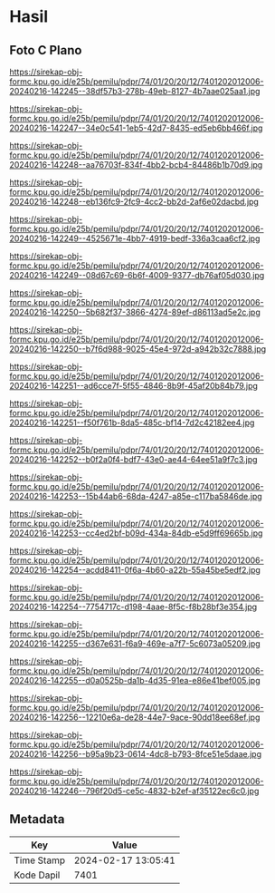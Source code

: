 # Hasil

## Foto C Plano

https://sirekap-obj-formc.kpu.go.id/e25b/pemilu/pdpr/74/01/20/20/12/7401202012006-20240216-142245--38df57b3-278b-49eb-8127-4b7aae025aa1.jpg

https://sirekap-obj-formc.kpu.go.id/e25b/pemilu/pdpr/74/01/20/20/12/7401202012006-20240216-142247--34e0c541-1eb5-42d7-8435-ed5eb6bb466f.jpg

https://sirekap-obj-formc.kpu.go.id/e25b/pemilu/pdpr/74/01/20/20/12/7401202012006-20240216-142248--aa76703f-834f-4bb2-bcb4-84486b1b70d9.jpg

https://sirekap-obj-formc.kpu.go.id/e25b/pemilu/pdpr/74/01/20/20/12/7401202012006-20240216-142248--eb136fc9-2fc9-4cc2-bb2d-2af6e02dacbd.jpg

https://sirekap-obj-formc.kpu.go.id/e25b/pemilu/pdpr/74/01/20/20/12/7401202012006-20240216-142249--4525671e-4bb7-4919-bedf-336a3caa6cf2.jpg

https://sirekap-obj-formc.kpu.go.id/e25b/pemilu/pdpr/74/01/20/20/12/7401202012006-20240216-142249--08d67c69-6b6f-4009-9377-db76af05d030.jpg

https://sirekap-obj-formc.kpu.go.id/e25b/pemilu/pdpr/74/01/20/20/12/7401202012006-20240216-142250--5b682f37-3866-4274-89ef-d86113ad5e2c.jpg

https://sirekap-obj-formc.kpu.go.id/e25b/pemilu/pdpr/74/01/20/20/12/7401202012006-20240216-142250--b7f6d988-9025-45e4-972d-a942b32c7888.jpg

https://sirekap-obj-formc.kpu.go.id/e25b/pemilu/pdpr/74/01/20/20/12/7401202012006-20240216-142251--ad6cce7f-5f55-4846-8b9f-45af20b84b79.jpg

https://sirekap-obj-formc.kpu.go.id/e25b/pemilu/pdpr/74/01/20/20/12/7401202012006-20240216-142251--f50f761b-8da5-485c-bf14-7d2c42182ee4.jpg

https://sirekap-obj-formc.kpu.go.id/e25b/pemilu/pdpr/74/01/20/20/12/7401202012006-20240216-142252--b0f2a0f4-bdf7-43e0-ae44-64ee51a9f7c3.jpg

https://sirekap-obj-formc.kpu.go.id/e25b/pemilu/pdpr/74/01/20/20/12/7401202012006-20240216-142253--15b44ab6-68da-4247-a85e-c117ba5846de.jpg

https://sirekap-obj-formc.kpu.go.id/e25b/pemilu/pdpr/74/01/20/20/12/7401202012006-20240216-142253--cc4ed2bf-b09d-434a-84db-e5d9ff69665b.jpg

https://sirekap-obj-formc.kpu.go.id/e25b/pemilu/pdpr/74/01/20/20/12/7401202012006-20240216-142254--acdd8411-0f6a-4b60-a22b-55a45be5edf2.jpg

https://sirekap-obj-formc.kpu.go.id/e25b/pemilu/pdpr/74/01/20/20/12/7401202012006-20240216-142254--7754717c-d198-4aae-8f5c-f8b28bf3e354.jpg

https://sirekap-obj-formc.kpu.go.id/e25b/pemilu/pdpr/74/01/20/20/12/7401202012006-20240216-142255--d367e631-f6a9-469e-a7f7-5c6073a05209.jpg

https://sirekap-obj-formc.kpu.go.id/e25b/pemilu/pdpr/74/01/20/20/12/7401202012006-20240216-142255--d0a0525b-da1b-4d35-91ea-e86e41bef005.jpg

https://sirekap-obj-formc.kpu.go.id/e25b/pemilu/pdpr/74/01/20/20/12/7401202012006-20240216-142256--12210e6a-de28-44e7-9ace-90dd18ee68ef.jpg

https://sirekap-obj-formc.kpu.go.id/e25b/pemilu/pdpr/74/01/20/20/12/7401202012006-20240216-142256--b95a9b23-0614-4dc8-b793-8fce51e5daae.jpg

https://sirekap-obj-formc.kpu.go.id/e25b/pemilu/pdpr/74/01/20/20/12/7401202012006-20240216-142246--796f20d5-ce5c-4832-b2ef-af35122ec6c0.jpg


## Metadata

| Key        | Value               |
| ---------- | ------------------- |
| Time Stamp | 2024-02-17 13:05:41 |
| Kode Dapil | 7401                |



